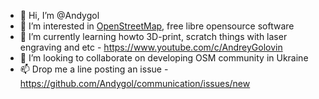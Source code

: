 - 👋 Hi, I’m @Andygol
- 👀 I’m interested in [OpenStreetMap](https://osm.org/), free libre opensource software 
- 🌱 I’m currently learning howto 3D-print, scratch things with laser engraving and etc - <https://www.youtube.com/c/AndreyGolovin>
- 💞️ I’m looking to collaborate on developing OSM community in Ukraine
- 📫 Drop me a line posting an issue - <https://github.com/Andygol/communication/issues/new>

<!---
Andygol/Andygol is a ✨ special ✨ repository because its `README.md` (this file) appears on your GitHub profile.
You can click the Preview link to take a look at your changes.
--->
